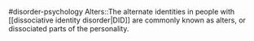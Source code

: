 #disorder-psychology 
Alters::The alternate identities in people with [[dissociative identity disorder|DID]] are commonly known as alters, or dissociated parts of the personality.